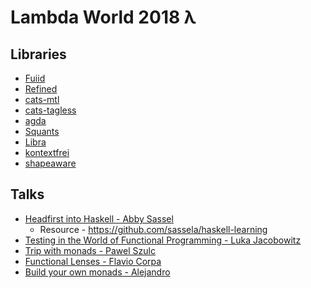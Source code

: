 # Lambda World 2018 λ
## Libraries
+  [Fuiid](https://github.com/ChristopherDavenport/fuuid)
+  [Refined](https://github.com/fthomas/refined)
+  [cats-mtl](https://github.com/typelevel/cats-mtl)
+  [cats-tagless](https://typelevel.org/cats-tagless)
+  [agda](https://github.com/agda/agda)
+  [Squants](https://github.com/typelevel/squants)
+  [Libra](https://github.com/to-ithaca/libra)
+  [kontextfrei](https://github.com/dwestheide/kontextfrei)
+  [shapeaware](https://github.com/hablapps/shapeaware)
## Talks
+  [Headfirst into Haskell - Abby Sassel](https://drive.google.com/file/d/1ikKuK6T2xccLynvdAVjGGZ029zjQlGAX/view)
   +   Resource - https://github.com/sassela/haskell-learning
+  [Testing in the World of Functional Programming - 
Luka Jacobowitz](https://www.slideshare.net/LukaJacobowitz/testing-in-the-world-of-functional-programming)
+  [Trip with monads - Pawel Szulc](https://www.slideshare.net/paulszulc/trip-with-monads-120830020)
+  [Functional Lenses - Flavio Corpa](https://github.com/kutyel/functional-lenses)
+  [Build your own monads - Alejandro](https://es.slideshare.net/AlejandroMena6/build-your-own-monads)
